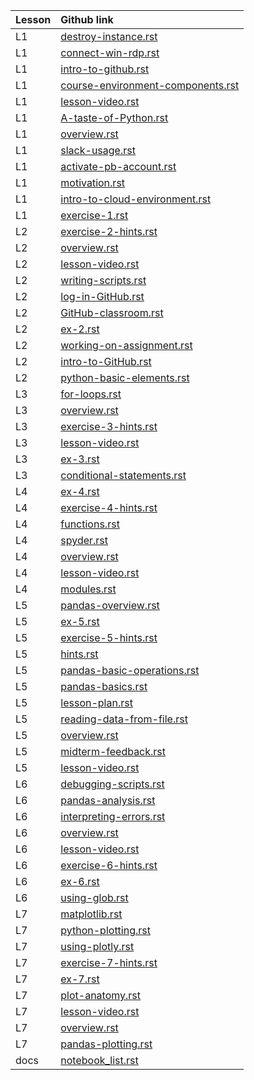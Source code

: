 | Lesson | Github link |
|:--- |:--- |
| L1 | [destroy-instance.rst](https://github.com/phaustin/eosc213/blob/master/geo_python_rst/L1/destroy-instance.rst) |
| L1 | [connect-win-rdp.rst](https://github.com/phaustin/eosc213/blob/master/geo_python_rst/L1/connect-win-rdp.rst) |
| L1 | [intro-to-github.rst](https://github.com/phaustin/eosc213/blob/master/geo_python_rst/L1/intro-to-github.rst) |
| L1 | [course-environment-components.rst](https://github.com/phaustin/eosc213/blob/master/geo_python_rst/L1/course-environment-components.rst) |
| L1 | [lesson-video.rst](https://github.com/phaustin/eosc213/blob/master/geo_python_rst/L1/lesson-video.rst) |
| L1 | [A-taste-of-Python.rst](https://github.com/phaustin/eosc213/blob/master/geo_python_rst/L1/A-taste-of-Python.rst) |
| L1 | [overview.rst](https://github.com/phaustin/eosc213/blob/master/geo_python_rst/L1/overview.rst) |
| L1 | [slack-usage.rst](https://github.com/phaustin/eosc213/blob/master/geo_python_rst/L1/slack-usage.rst) |
| L1 | [activate-pb-account.rst](https://github.com/phaustin/eosc213/blob/master/geo_python_rst/L1/activate-pb-account.rst) |
| L1 | [motivation.rst](https://github.com/phaustin/eosc213/blob/master/geo_python_rst/L1/motivation.rst) |
| L1 | [intro-to-cloud-environment.rst](https://github.com/phaustin/eosc213/blob/master/geo_python_rst/L1/intro-to-cloud-environment.rst) |
| L1 | [exercise-1.rst](https://github.com/phaustin/eosc213/blob/master/geo_python_rst/L1/exercise-1.rst) |
| L2 | [exercise-2-hints.rst](https://github.com/phaustin/eosc213/blob/master/geo_python_rst/L2/exercise-2-hints.rst) |
| L2 | [overview.rst](https://github.com/phaustin/eosc213/blob/master/geo_python_rst/L2/overview.rst) |
| L2 | [lesson-video.rst](https://github.com/phaustin/eosc213/blob/master/geo_python_rst/L2/lesson-video.rst) |
| L2 | [writing-scripts.rst](https://github.com/phaustin/eosc213/blob/master/geo_python_rst/L2/writing-scripts.rst) |
| L2 | [log-in-GitHub.rst](https://github.com/phaustin/eosc213/blob/master/geo_python_rst/L2/log-in-GitHub.rst) |
| L2 | [GitHub-classroom.rst](https://github.com/phaustin/eosc213/blob/master/geo_python_rst/L2/GitHub-classroom.rst) |
| L2 | [ex-2.rst](https://github.com/phaustin/eosc213/blob/master/geo_python_rst/L2/ex-2.rst) |
| L2 | [working-on-assignment.rst](https://github.com/phaustin/eosc213/blob/master/geo_python_rst/L2/working-on-assignment.rst) |
| L2 | [intro-to-GitHub.rst](https://github.com/phaustin/eosc213/blob/master/geo_python_rst/L2/intro-to-GitHub.rst) |
| L2 | [python-basic-elements.rst](https://github.com/phaustin/eosc213/blob/master/geo_python_rst/L2/python-basic-elements.rst) |
| L3 | [for-loops.rst](https://github.com/phaustin/eosc213/blob/master/geo_python_rst/L3/for-loops.rst) |
| L3 | [overview.rst](https://github.com/phaustin/eosc213/blob/master/geo_python_rst/L3/overview.rst) |
| L3 | [exercise-3-hints.rst](https://github.com/phaustin/eosc213/blob/master/geo_python_rst/L3/exercise-3-hints.rst) |
| L3 | [lesson-video.rst](https://github.com/phaustin/eosc213/blob/master/geo_python_rst/L3/lesson-video.rst) |
| L3 | [ex-3.rst](https://github.com/phaustin/eosc213/blob/master/geo_python_rst/L3/ex-3.rst) |
| L3 | [conditional-statements.rst](https://github.com/phaustin/eosc213/blob/master/geo_python_rst/L3/conditional-statements.rst) |
| L4 | [ex-4.rst](https://github.com/phaustin/eosc213/blob/master/geo_python_rst/L4/ex-4.rst) |
| L4 | [exercise-4-hints.rst](https://github.com/phaustin/eosc213/blob/master/geo_python_rst/L4/exercise-4-hints.rst) |
| L4 | [functions.rst](https://github.com/phaustin/eosc213/blob/master/geo_python_rst/L4/functions.rst) |
| L4 | [spyder.rst](https://github.com/phaustin/eosc213/blob/master/geo_python_rst/L4/spyder.rst) |
| L4 | [overview.rst](https://github.com/phaustin/eosc213/blob/master/geo_python_rst/L4/overview.rst) |
| L4 | [lesson-video.rst](https://github.com/phaustin/eosc213/blob/master/geo_python_rst/L4/lesson-video.rst) |
| L4 | [modules.rst](https://github.com/phaustin/eosc213/blob/master/geo_python_rst/L4/modules.rst) |
| L5 | [pandas-overview.rst](https://github.com/phaustin/eosc213/blob/master/geo_python_rst/L5/pandas-overview.rst) |
| L5 | [ex-5.rst](https://github.com/phaustin/eosc213/blob/master/geo_python_rst/L5/ex-5.rst) |
| L5 | [exercise-5-hints.rst](https://github.com/phaustin/eosc213/blob/master/geo_python_rst/L5/exercise-5-hints.rst) |
| L5 | [hints.rst](https://github.com/phaustin/eosc213/blob/master/geo_python_rst/L5/hints.rst) |
| L5 | [pandas-basic-operations.rst](https://github.com/phaustin/eosc213/blob/master/geo_python_rst/L5/pandas-basic-operations.rst) |
| L5 | [pandas-basics.rst](https://github.com/phaustin/eosc213/blob/master/geo_python_rst/L5/pandas-basics.rst) |
| L5 | [lesson-plan.rst](https://github.com/phaustin/eosc213/blob/master/geo_python_rst/L5/lesson-plan.rst) |
| L5 | [reading-data-from-file.rst](https://github.com/phaustin/eosc213/blob/master/geo_python_rst/L5/reading-data-from-file.rst) |
| L5 | [overview.rst](https://github.com/phaustin/eosc213/blob/master/geo_python_rst/L5/overview.rst) |
| L5 | [midterm-feedback.rst](https://github.com/phaustin/eosc213/blob/master/geo_python_rst/L5/midterm-feedback.rst) |
| L5 | [lesson-video.rst](https://github.com/phaustin/eosc213/blob/master/geo_python_rst/L5/lesson-video.rst) |
| L6 | [debugging-scripts.rst](https://github.com/phaustin/eosc213/blob/master/geo_python_rst/L6/debugging-scripts.rst) |
| L6 | [pandas-analysis.rst](https://github.com/phaustin/eosc213/blob/master/geo_python_rst/L6/pandas-analysis.rst) |
| L6 | [interpreting-errors.rst](https://github.com/phaustin/eosc213/blob/master/geo_python_rst/L6/interpreting-errors.rst) |
| L6 | [overview.rst](https://github.com/phaustin/eosc213/blob/master/geo_python_rst/L6/overview.rst) |
| L6 | [lesson-video.rst](https://github.com/phaustin/eosc213/blob/master/geo_python_rst/L6/lesson-video.rst) |
| L6 | [exercise-6-hints.rst](https://github.com/phaustin/eosc213/blob/master/geo_python_rst/L6/exercise-6-hints.rst) |
| L6 | [ex-6.rst](https://github.com/phaustin/eosc213/blob/master/geo_python_rst/L6/ex-6.rst) |
| L6 | [using-glob.rst](https://github.com/phaustin/eosc213/blob/master/geo_python_rst/L6/using-glob.rst) |
| L7 | [matplotlib.rst](https://github.com/phaustin/eosc213/blob/master/geo_python_rst/L7/matplotlib.rst) |
| L7 | [python-plotting.rst](https://github.com/phaustin/eosc213/blob/master/geo_python_rst/L7/python-plotting.rst) |
| L7 | [using-plotly.rst](https://github.com/phaustin/eosc213/blob/master/geo_python_rst/L7/using-plotly.rst) |
| L7 | [exercise-7-hints.rst](https://github.com/phaustin/eosc213/blob/master/geo_python_rst/L7/exercise-7-hints.rst) |
| L7 | [ex-7.rst](https://github.com/phaustin/eosc213/blob/master/geo_python_rst/L7/ex-7.rst) |
| L7 | [plot-anatomy.rst](https://github.com/phaustin/eosc213/blob/master/geo_python_rst/L7/plot-anatomy.rst) |
| L7 | [lesson-video.rst](https://github.com/phaustin/eosc213/blob/master/geo_python_rst/L7/lesson-video.rst) |
| L7 | [overview.rst](https://github.com/phaustin/eosc213/blob/master/geo_python_rst/L7/overview.rst) |
| L7 | [pandas-plotting.rst](https://github.com/phaustin/eosc213/blob/master/geo_python_rst/L7/pandas-plotting.rst) |
| docs | [notebook_list.rst](https://github.com/phaustin/eosc213/blob/master/geo_python_rst/docs/notebook_list.rst) |

